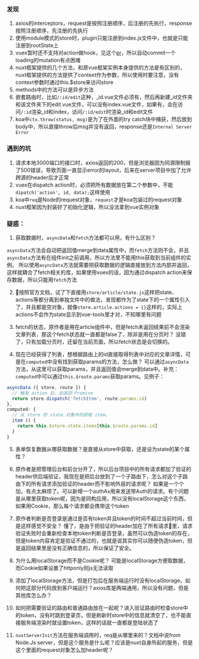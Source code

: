 
### 发现
1. axios的interceptors，request是按照注册顺序，后注册的先执行，response按照注册顺序，先注册的先执行
2. 使用module模式的store时，plugin只能注册到index.js文件中，也就是只能注册到rootState上
3. vuex暂时还不支持对action做hook，见这个[pr](https://github.com/vuejs/vuex/pull/1115)，所以自动commit一个loading的mutation有点困难
4. nuxt框架提供的几个方法，和原vue框架实例本身提供的方法是有区别的，nuxt框架提供的方法提供了context作为参数，所以使用时要注意，没有context参数时通过this.$store来访问store
5. methods中的方法可以是异步方法
6. 嵌套路由时，比如`/:id/edit`这种，_id.vue文件必须有，然后再新建_id文件夹和该文件夹下的edit.vue文件，可以没有index.vue文件，如果有，会在访问`/:id`渲染_id和index，访问`/:id/edit`时渲染_id和edit文件
7. koa中`ctx.throw(status, msg)`是为了在外面的try catch块中捕获，然后放到body中，所以直接throw后msg并没有返回，response还是`Internal Server Error`

### 遇到的坑
1. 请求本地3000端口的接口时，axios返回的200，但是浏览器因为同源限制报了500错误，导致页面一直显示error的layout，后来在server项目中加了允许跨源的header后才正常
2. vuex在dispatch action时，必须把所有数据放在第二个参数中，不能`dipatch('action', id, data);`这样使用
3. koa中`req`是Node的request对象，`request`才是koa包装过的request对象
4. nuxt框架因为封装好了初始化逻辑，所以没法拿到vue实例对象

### 疑惑：
1. 获取数据时，`asyncData`和`fetch`方法都可以用，有什么区别？

`asyncData`方法会自动把返回值merge到data属性中，而`fetch`方法则不会，并且`asyncData`方法有在组件init之前调用，所以方法里不能用this获取到当前组件的实例。
所以使用`asyncData`方法就需要把获取数据的逻辑直接放到方法内部并返回，这样就耦合了fetch相关的库，如果使用vuex的话，因为通过dispatch action来保存数据，所以只能用`fetch`方法

2. 按照官方文档，试了下直接用`store/article/state.js`这样把state、actions等都分离到单独文件中的做法，发现都作为了state下的一个属性引入了，并且都是空对象，就像`store.article.actions = {}`这样的，实际上actions不会作为state显示到vue-tools里才对，不知哪里有问题

3. fetch的状态，原作者是用在article组件中，但是fetch未返回结果前不会渲染文章列表，那这个fetch状态就一直都是false了，除非是用在分页时？
没错了，只有加载分页时，还留在当前页面，所以fetch状态是会切换的。

4. 现在已经获得了列表，想根据路由上的id直接取得列表中对应的文章详情，可是在`computed`中没有找到获取params的方法，怎么做？
可以通过`asyncData`方法，从这里可以获取params，并且返回值会merge到data中。补充：`computed`中可以通过`this.$route.params`获取params。见例子：
```javascript
asyncData ({ store, route }) {
  // 触发 action 后，会返回 Promise
  return store.dispatch('fetchItem', route.params.id)
},
computed: {
  // 从 store 的 state 对象中的获取 item。
  item () {
    return this.$store.state.items[this.$route.params.id]
  }
}
```

5. 表单恢复数据从哪获取数据？是直接从store中获取，还是设为state的某个属性？

6. 原作者是把管理后台和前台分开了，所以后台项目中的所有请求都加了验证的header供后端验证，我现在是把后台放到了一个子路由下，怎么对这个子路由下的所有请求添加验证的header而不影响外层的请求呢？
如果是一个个加，有点太麻烦了。可以新增一个authAx用来发送带Auth的请求。有个问题是从哪里获取token呢，因为是同构应用，所以没有localStorage这个东西，如果用Cookie，那么每个请求都会携带这个token

7. 原作者判断是否登录是通过是否有token并且token的时间不超过当前时间，但是这样感觉不安全？
懂了，是由于把验证的header加在了所有请求里，请求验证失败时会重新检查本地token判断是否登录，虽然可以伪造token的存在，但是token内容肯定是验证不通过的，也就是说其实你可以随便伪造token，但是返回结果里是没有正确信息的，所以保证了安全。

8. 为什么用localStorage而不是Cookie呢？
可能是localStorage方便取数据，而Cookie如果设置了httponly则js无法读取

9. 添加了localStorage方法，但是打包后在服务端运行时没有localStorage，如何把这部分代码放到客户端运行？axios库是两端通用，所以没有问题，但是其他库怎么办？

10. 如何把需要验证的路由和普通路由放在一起呢？进入验证路由时检查store中的token，没有时跳到登录页，但是刷新时store中的信息就清空了，也不能直接服务端渲染时就设置token，这样的话就一直都是登陆状态了

11. `nuxtServerInit`方法在服务端调用时，req是从哪里来的？文档中说from Node.Js server，但是这个服务是什么呢？应该是nuxt自身所起的服务，但是这个里面的request对象怎么加header呢？
